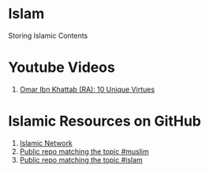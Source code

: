 # Islam
Storing Islamic Contents

# Youtube Videos
1. [Omar Ibn Khattab (RA): 10 Unique Virtues](https://youtu.be/BI-LQkkDflA)

# Islamic Resources on GitHub
1. [Islamic Network](https://github.com/islamic-network)
2. [Public repo matching the topic #muslim](https://github.com/topics/muslim)
3. [Public repo matching the topic #islam](https://github.com/topics/islam)
